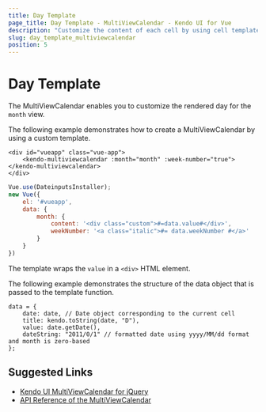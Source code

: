 ```yaml
---
title: Day Template
page_title: Day Template - MultiViewCalendar - Kendo UI for Vue
description: "Customize the content of each cell by using cell templates in the Kendo UI MultiViewCalendar Vue wrapper."
slug: day_template_multiviewcalendar
position: 5
---
```


# Day Template

The MultiViewCalendar enables you to customize the rendered day for the `month` view.

The following example demonstrates how to create a MultiViewCalendar by using a custom template.

```html-preview
<div id="vueapp" class="vue-app">
	<kendo-multiviewcalendar :month="month" :week-number="true"></kendo-multiviewcalendar>
</div>
```
```js
Vue.use(DateinputsInstaller);
new Vue({
    el: '#vueapp',
    data: {
        month: {
            content: '<div class="custom">#=data.value#</div>',
            weekNumber: '<a class="italic">#= data.weekNumber #</a>'
        }
    }
})
```

The template wraps the `value` in a `<div>` HTML element.

The following example demonstrates the structure of the data object that is passed to the template function.

```js-no-run
data = {
    date: date, // Date object corresponding to the current cell
    title: kendo.toString(date, "D"),
    value: date.getDate(),
    dateString: "2011/0/1" // formatted date using yyyy/MM/dd format and month is zero-based
};
```

## Suggested Links

* [Kendo UI MultiViewCalendar for jQuery](https://docs.telerik.com/kendo-ui/controls/scheduling/multiviewcalendar/overview)
* [API Reference of the MultiViewCalendar](https://docs.telerik.com/kendo-ui/api/javascript/ui/multiviewcalendar)
